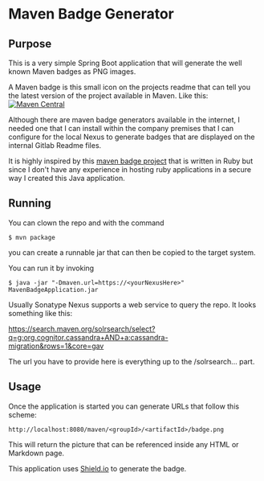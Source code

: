 # Maven Badge Generator

## Purpose
This is a very simple Spring Boot application that will generate the well known Maven badges as PNG images.

A Maven badge is this small icon on the projects readme that can tell you the latest version of the project available in Maven. Like this: [![Maven Central](https://maven-badges.herokuapp.com/maven-central/org.cognitor.cassandra/cassandra-migration/badge.svg)](https://maven-badges.herokuapp.com/maven-central//org.cognitor.cassandra/cassandra-migration)

Although there are maven badge generators available in the internet, I needed one that I can install
within the company premises that I can configure for the local Nexus
to generate badges that are displayed on the internal Gitlab Readme files.

It is highly inspired by this [maven badge project](https://github.com/jirutka/maven-badges) that is written in Ruby
but since I don't have any experience in hosting ruby applications in a secure way
I created this Java application.

## Running
You can clown the repo and with the command
```
$ mvn package
```
 
you can create a runnable jar that can then be copied to the target system.
 
You can run it by invoking
```
$ java -jar "-Dmaven.url=https://<yourNexusHere>" MavenBadgeApplication.jar
```
 
Usually Sonatype Nexus supports a web service to query the repo.
It looks something like this:

https://search.maven.org/solrsearch/select?q=g:org.cognitor.cassandra+AND+a:cassandra-migration&rows=1&core=gav

The url you have to provide here is everything up to the /solrsearch... part.

## Usage

Once the application is started you can generate URLs that follow this scheme:
```
http://localhost:8080/maven/<groupId>/<artifactId>/badge.png
```
This will return the picture that can be referenced inside any HTML or Markdown page.


This application uses [Shield.io](https://www.shield.io) to generate the badge.

